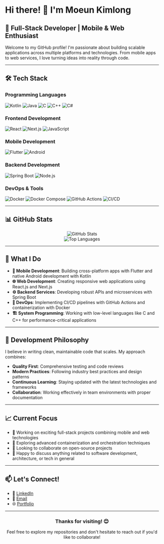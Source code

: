 # Hi there! 👋 I'm Moeun Kimlong

## 🚀 Full-Stack Developer | Mobile & Web Enthusiast

Welcome to my GitHub profile! I'm passionate about building scalable applications across multiple platforms and technologies. From mobile apps to web services, I love turning ideas into reality through code.

---

## 🛠️ Tech Stack

### Programming Languages
![Kotlin](https://img.shields.io/badge/Kotlin-7F52FF?style=for-the-badge&logo=kotlin&logoColor=white)
![Java](https://img.shields.io/badge/Java-ED8B00?style=for-the-badge&logo=openjdk&logoColor=white)
![C](https://img.shields.io/badge/C-00599C?style=for-the-badge&logo=c&logoColor=white)
![C++](https://img.shields.io/badge/C++-00599C?style=for-the-badge&logo=cplusplus&logoColor=white)
![C#](https://img.shields.io/badge/C%23-239120?style=for-the-badge&logo=csharp&logoColor=white)

### Frontend Development
![React](https://img.shields.io/badge/React-20232A?style=for-the-badge&logo=react&logoColor=61DAFB)
![Next.js](https://img.shields.io/badge/Next.js-000000?style=for-the-badge&logo=nextdotjs&logoColor=white)
![JavaScript](https://img.shields.io/badge/JavaScript-F7DF1E?style=for-the-badge&logo=javascript&logoColor=black)

### Mobile Development
![Flutter](https://img.shields.io/badge/Flutter-02569B?style=for-the-badge&logo=flutter&logoColor=white)
![Android](https://img.shields.io/badge/Android-3DDC84?style=for-the-badge&logo=android&logoColor=white)

### Backend Development
![Spring Boot](https://img.shields.io/badge/Spring_Boot-6DB33F?style=for-the-badge&logo=spring-boot&logoColor=white)
![Node.js](https://img.shields.io/badge/Node.js-43853D?style=for-the-badge&logo=node.js&logoColor=white)

### DevOps & Tools
![Docker](https://img.shields.io/badge/Docker-2496ED?style=for-the-badge&logo=docker&logoColor=white)
![Docker Compose](https://img.shields.io/badge/Docker_Compose-2496ED?style=for-the-badge&logo=docker&logoColor=white)
![GitHub Actions](https://img.shields.io/badge/GitHub_Actions-2088FF?style=for-the-badge&logo=github-actions&logoColor=white)
![CI/CD](https://img.shields.io/badge/CI%2FCD-4285F4?style=for-the-badge&logo=google-cloud&logoColor=white)

---

## 📊 GitHub Stats

<div align="center">
  <img src="https://github-readme-stats.vercel.app/api?username=yourusername&show_icons=true&theme=radical" alt="GitHub Stats" />
</div>

<div align="center">
  <img src="https://github-readme-stats.vercel.app/api/top-langs/?username=yourusername&layout=compact&theme=radical" alt="Top Languages" />
</div>

---

## 🎯 What I Do

- **📱 Mobile Development**: Building cross-platform apps with Flutter and native Android development with Kotlin
- **🌐 Web Development**: Creating responsive web applications using React.js and Next.js
- **⚙️ Backend Services**: Developing robust APIs and microservices with Spring Boot
- **🔧 DevOps**: Implementing CI/CD pipelines with GitHub Actions and containerization with Docker
- **🏗️ System Programming**: Working with low-level languages like C and C++ for performance-critical applications

---

## 🎨 Development Philosophy

I believe in writing clean, maintainable code that scales. My approach combines:
- **Quality First**: Comprehensive testing and code reviews
- **Modern Practices**: Following industry best practices and design patterns
- **Continuous Learning**: Staying updated with the latest technologies and frameworks
- **Collaboration**: Working effectively in team environments with proper documentation

---

## 📈 Current Focus

- 🔭 Working on exciting full-stack projects combining mobile and web technologies
- 🌱 Exploring advanced containerization and orchestration techniques
- 👯 Looking to collaborate on open-source projects
- 💬 Happy to discuss anything related to software development, architecture, or tech in general

---

## 📫 Let's Connect!

- 💼 [LinkedIn](https://kh.linkedin.com/in/kimlong-moeun-71294616b)
- 📧 [Email](kimlongmoeun@gmail.com)
- 🌐 [Portfolio](your-portfolio-website)

---

<div align="center">
  <h3>Thanks for visiting! 😊</h3>
  <p>Feel free to explore my repositories and don't hesitate to reach out if you'd like to collaborate!</p>
</div>
